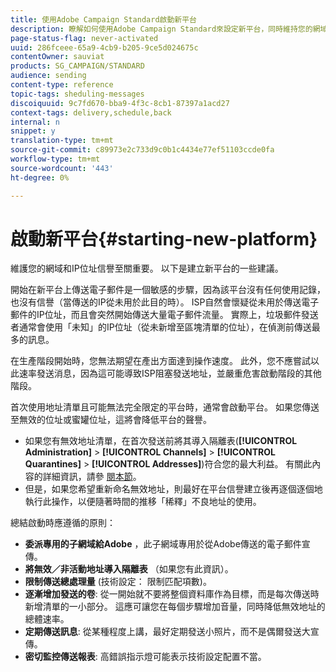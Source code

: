 ```yaml
---
title: 使用Adobe Campaign Standard啟動新平台
description: 瞭解如何使用Adobe Campaign Standard來設定新平台，同時維持您的網域和IP位址信譽。
page-status-flag: never-activated
uuid: 286fceee-65a9-4cb9-b205-9ce5d024675c
contentOwner: sauviat
products: SG_CAMPAIGN/STANDARD
audience: sending
content-type: reference
topic-tags: sheduling-messages
discoiquuid: 9c7fd670-bba9-4f3c-8cb1-87397a1acd27
context-tags: delivery,schedule,back
internal: n
snippet: y
translation-type: tm+mt
source-git-commit: c89973e2c733d9c0b1c4434e77ef51103ccde0fa
workflow-type: tm+mt
source-wordcount: '443'
ht-degree: 0%

---
```



# 啟動新平台{#starting-new-platform}

維護您的網域和IP位址信譽至關重要。 以下是建立新平台的一些建議。

開始在新平台上傳送電子郵件是一個敏感的步驟，因為該平台沒有任何使用記錄，也沒有信譽（當傳送的IP從未用於此目的時）。 ISP自然會懷疑從未用於傳送電子郵件的IP位址，而且會突然開始傳送大量電子郵件流量。 實際上，垃圾郵件發送者通常會使用「未知」的IP位址（從未新增至區塊清單的位址），在偵測前傳送最多的訊息。

在生產階段開始時，您無法期望在產出方面達到操作速度。 此外，您不應嘗試以此速率發送消息，因為這可能導致ISP阻塞發送地址，並嚴重危害啟動階段的其他階段。

首次使用地址清單且可能無法完全限定的平台時，通常會啟動平台。 如果您傳送至無效的位址或蜜罐位址，這將會降低平台的聲譽。
* 如果您有無效地址清單，在首次發送前將其導入隔離表(**[!UICONTROL Administration]** > **[!UICONTROL Channels]** > **[!UICONTROL Quarantines]** > **[!UICONTROL Addresses]**)符合您的最大利益。 有關此內容的詳細資訊，請參 [閱本節](../../sending/using/understanding-quarantine-management.md#identifying-quarantined-addresses-for-the-entire-platform)。
* 但是，如果您希望重新命名無效地址，則最好在平台信譽建立後再逐個逐個地執行此操作，以便隨著時間的推移「稀釋」不良地址的使用。

總結啟動時應遵循的原則：
* **委派專用的子網域給Adobe** ，此子網域專用於從Adobe傳送的電子郵件宣傳。
* **將無效／非活動地址導入隔離表** （如果您有此資訊）。
* **限制傳送總處理量** (技術設定： 限制匹配項數)。
* **逐漸增加發送的卷**: 從一開始就不要將整個資料庫作為目標，而是每次傳送時新增清單的一小部分。 這應可讓您在每個步驟增加音量，同時降低無效地址的總體速率。
* **定期傳送訊息**: 從某種程度上講，最好定期發送小照片，而不是偶爾發送大宣傳。
* **密切監控傳送報表**: 高錯誤指示燈可能表示技術設定配置不當。
